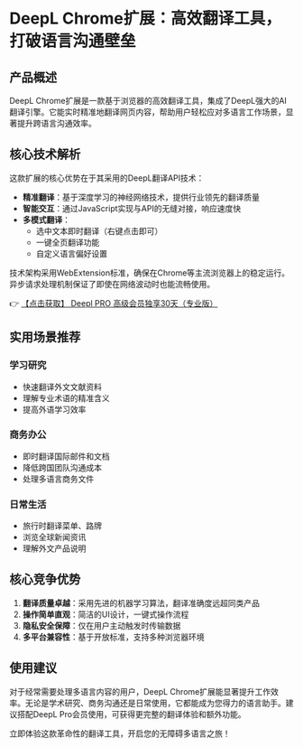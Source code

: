 # DeepL Chrome扩展：高效翻译工具，打破语言沟通壁垒

## 产品概述

DeepL Chrome扩展是一款基于浏览器的高效翻译工具，集成了DeepL强大的AI翻译引擎。它能实时精准地翻译网页内容，帮助用户轻松应对多语言工作场景，显著提升跨语言沟通效率。

## 核心技术解析

这款扩展的核心优势在于其采用的DeepL翻译API技术：

- **精准翻译**：基于深度学习的神经网络技术，提供行业领先的翻译质量
- **智能交互**：通过JavaScript实现与API的无缝对接，响应速度快
- **多模式翻译**：
  - 选中文本即时翻译（右键点击即可）
  - 一键全页翻译功能
  - 自定义语言偏好设置

技术架构采用WebExtension标准，确保在Chrome等主流浏览器上的稳定运行。异步请求处理机制保证了即使在网络波动时也能流畅使用。

👉 [【点击获取】 Deepl PRO 高级会员独享30天（专业版） ](https://bit.ly/DEepl)

## 实用场景推荐

### 学习研究
- 快速翻译外文文献资料
- 理解专业术语的精准含义
- 提高外语学习效率

### 商务办公
- 即时翻译国际邮件和文档
- 降低跨国团队沟通成本
- 处理多语言商务文件

### 日常生活
- 旅行时翻译菜单、路牌
- 浏览全球新闻资讯
- 理解外文产品说明

## 核心竞争优势

1. **翻译质量卓越**：采用先进的机器学习算法，翻译准确度远超同类产品
2. **操作简单直观**：简洁的UI设计，一键式操作流程
3. **隐私安全保障**：仅在用户主动触发时传输数据
4. **多平台兼容性**：基于开放标准，支持多种浏览器环境

## 使用建议

对于经常需要处理多语言内容的用户，DeepL Chrome扩展能显著提升工作效率。无论是学术研究、商务沟通还是日常使用，它都能成为您得力的语言助手。建议搭配DeepL Pro会员使用，可获得更完整的翻译体验和额外功能。

立即体验这款革命性的翻译工具，开启您的无障碍多语言之旅！
